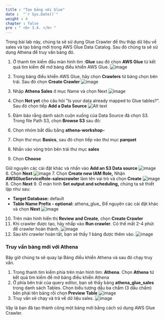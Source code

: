 ```yaml
---
title : "Tạo bảng với Glue"
date :  "`r Sys.Date()`" 
weight : 4 
chapter : false
pre : " <b> 3.4. </b> "
---
```


Trong bài lab này, chúng ta sẽ sử dụng Glue Crawler để thu thập dữ liệu về sales và tạo bảng mới trong AWS Glue Data Catalog. Sau đó chúng ta sẽ sử dụng Athena để truy vấn bảng đó.

1. Ở thanh tìm kiếm đầu màn hình tìm :**Glue** sau đó chọn **AWS Glue** từ kết quả tìm kiếm để mở bảng điều khiển AWS Glue.
![image](<hinh 21.png>)
2. Trong bảng điều khiển AWS Glue, hãy chọn **Crawlers** từ bảng chọn bên trái. Sau đó chọn **Create Crawler**
![image](<hinh 22.png>)
3. Nhập **Athena Sales** ở mục Name và chọn Next
![image](<hinh 23.png>)
4. Chọn **Not yet** cho câu hỏi "Is your data already mapped to Glue tables?”. Sau đó chọn tiếp **Add a Data Source**
![Alt text](<hinh 24.png>)
5. Đảm bảo rằng danh sách cuộn xuống của Data Source đã chọn S3. Trong file Path S3, chọn **Browse S3** sau đó:

  1. Chọn nhóm bắt đầu bằng **athena-workshop-**
  2. Chọn thư mục **Basics**, sau đó chọn tiếp vào thư mục **parquet**
  3. Nhấn vào vòng tròn bên trái thư mục **sales**
  4. Chọn **Choose**

Giữ nguyên các cài đặt khác và nhấn vào **Add an S3 Data source**
![image](<hinh 25.png>)
6. Chọn **Next**
![image](<hinh 26.png>)
7. Chọn **Create new IAM Role,** Nhận **AWSGlueServiceRole-salescrawler** làm tên vai trò và chọn **Create**
![image](<hinh 27.png>)
8.  Chọn **Next**
9. Ở màn hình **Set output and scheduling,** chúng ta sẽ thiết lập như sau:
- **Target Database:** default
- **Table Name Prefix - optional:** athena_glue_
Để nguyên các cài đặt khác và chọn **Next**
![image](<hinh 28.png>)
10. Trên màn hình hiển thị **Review and Create**, chọn **Create Crawler**
11. Khi crawler được tạo, hãy nhấp vào **Run crawler**. Có thể mất 2-4 phút để crawler hoàn thành.
![image](<hinh 29.png>)
12. Sau khi crawler hoàn tất, bạn sẽ thấy 1 bảng được thêm vào.
![image](<hinh 30.png>)

### Truy vấn bảng mới với Athena
Bây giờ chúng ta sẽ quay lại Bảng điều khiển Athena và sau đó chạy truy vấn.

1. Trong thanh tìm kiếm phía trên màn hình tìm: **Athena**. Chọn **Athena** từ kết quả tìm kiếm để mở bảng điều khiển Athena
2. Ở phía bên trái của query editor, bạn sẽ thấy bảng **athena_glue_sales** trong danh sách Tables. Chọn biểu tượng dấu ba chấm (3 dấu chấm) bên phải tên bảng rồi chọn **Preview Table**
![image](<hinh 31.png>)
3. Truy vấn sẽ chạy và trả về dữ liệu sales.
![image](<hinh 32.png>)

Vậy là bạn đã tạo thành công một bảng mới bằng cách sử dụng AWS Glue Crawler.

